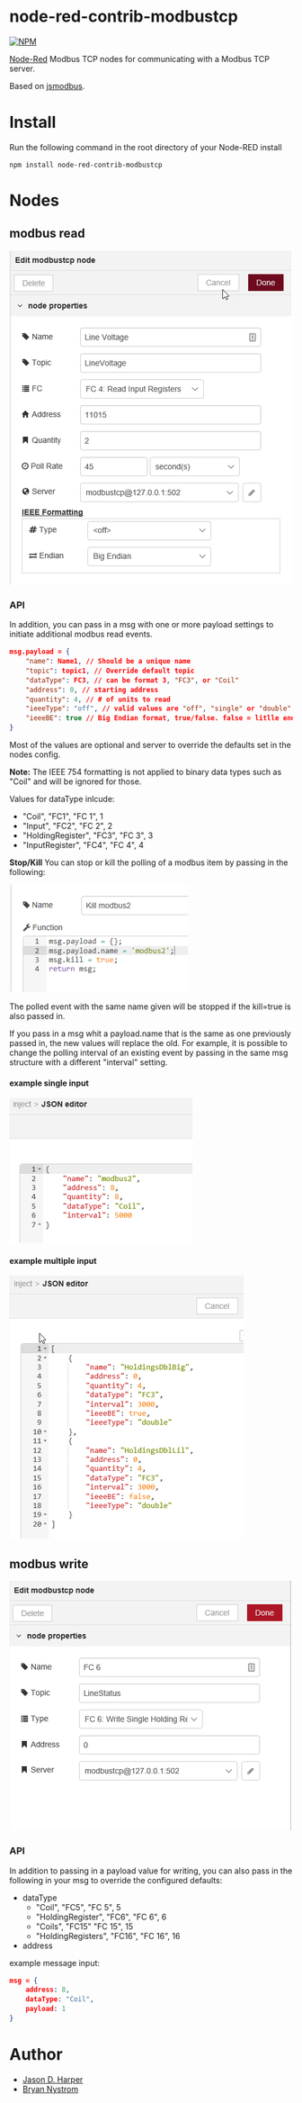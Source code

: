 node-red-contrib-modbustcp
========================

[![NPM](https://nodei.co/npm/node-red-contrib-modbustcp.png)](https://nodei.co/npm/node-red-contrib-modbustcp/)

[Node-Red][1] Modbus TCP nodes for communicating with a Modbus TCP server.

Based on [jsmodbus][2].

# Install

Run the following command in the root directory of your Node-RED install

    npm install node-red-contrib-modbustcp

# Nodes

## modbus read
![alt tag](./images/modbustcp-read2.png)

### API
In addition, you can pass in a msg with one or more payload settings to initiate additional modbus read events. 

```json
msg.payload = {
    "name": Name1, // Should be a unique name
    "topic": topic1, // Override default topic 
    "dataType": FC3, // can be format 3, "FC3", or "Coil"
    "address": 0, // starting address
    "quantity": 4, // # of units to read
    "ieeeType": "off", // valid values are "off", "single" or "double"
    "ieeeBE": true // Big Endian format, true/false. false = litlle endian
}
```

Most of the values are optional and server to override the defaults set in the nodes config. 

**Note:**  The IEEE 754 formatting is not applied to binary data types such as "Coil" and will be ignored for those.

Values for dataType inlcude:
* "Coil", "FC1", "FC 1", 1
* "Input", "FC2", "FC 2", 2
* "HoldingRegister", "FC3", "FC 3", 3
* "InputRegister", "FC4", "FC 4", 4

**Stop/Kill**
You can stop or kill the polling of a modbus item by passing in the following:

![alt tag](./images/kill.png)

The polled event with the same name given will be stopped if the kill=true is also passed in.

If you pass in a msg whit a payload.name that is the same as one previously passed in, the new values will replace the old. For example, it is possible to change the polling interval of an existing event by passing in the same msg structure with a different "interval" setting.

#### example single input
![alt tag](./images/injectsingle.png)


#### example multiple input
![alt tag](./images/injectmulti.png)


## modbus write
![alt tag](./images/modbustcp-write2.png)

### API

In addition to passing in a payload value for writing, you can also pass in the following in your msg to override the configured defaults:
* dataType
  * "Coil", "FC5", "FC 5", 5
  * "HoldingRegister", "FC6", "FC 6", 6
  * "Coils", "FC15" "FC 15", 15
  * "HoldingRegisters", "FC16", "FC 16", 16
* address

example message input:
```json
msg = {
    address: 8,
    dataType: "Coil",
    payload: 1
}
```
# Author

* [Jason D. Harper][3]
* [Bryan Nystrom][4]


[1]:http://nodered.org
[2]:https://www.npmjs.com/package/jsmodbus
[3]:https://github.com/jayharper
[4]:https://github.com/bnystrom